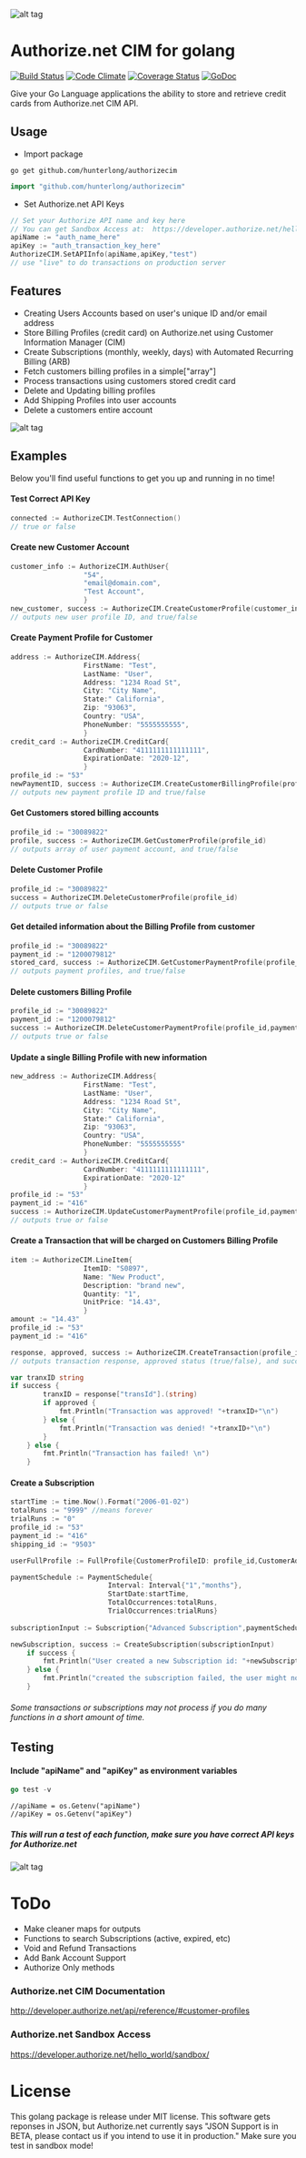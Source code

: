![alt tag](http://pichoster.net/images/2016/05/30/authcimyjIpi.jpg)

# Authorize.net CIM for golang
[![Build Status](https://travis-ci.org/Hunterlong/AuthorizeCIM.svg?branch=master)](https://travis-ci.org/Hunterlong/AuthorizeCIM)  [![Code Climate](https://codeclimate.com/github/Hunterlong/AuthorizeCIM/badges/gpa.svg)](https://codeclimate.com/github/Hunterlong/AuthorizeCIM)  [![Coverage Status](https://coveralls.io/repos/github/Hunterlong/AuthorizeCIM/badge.svg?branch=master)](https://coveralls.io/github/Hunterlong/AuthorizeCIM?branch=master)  [![GoDoc](https://godoc.org/github.com/Hunterlong/AuthorizeCIM?status.svg)](https://godoc.org/github.com/Hunterlong/AuthorizeCIM)

Give your Go Language applications the ability to store and retrieve credit cards from Authorize.net CIM API. 


## Usage

* Import package
```
go get github.com/hunterlong/authorizecim
```
```go
import "github.com/hunterlong/authorizecim"
```

* Set Authorize.net API Keys
```go
// Set your Authorize API name and key here
// You can get Sandbox Access at:  https://developer.authorize.net/hello_world/sandbox/
apiName := "auth_name_here"
apiKey := "auth_transaction_key_here"
AuthorizeCIM.SetAPIInfo(apiName,apiKey,"test")
// use "live" to do transactions on production server
```

## Features
* Creating Users Accounts based on user's unique ID and/or email address
* Store Billing Profiles (credit card) on Authorize.net using Customer Information Manager (CIM)
* Create Subscriptions (monthly, weekly, days) with Automated Recurring Billing (ARB)
* Fetch customers billing profiles in a simple["array"]
* Process transactions using customers stored credit card
* Delete and Updating billing profiles
* Add Shipping Profiles into user accounts
* Delete a customers entire account

![alt tag](http://pichoster.net/images/2016/05/30/githubbreakerJKAya.jpg)

## Examples
Below you'll find useful functions to get you up and running in no time!


#### Test Correct API Key
```go
connected := AuthorizeCIM.TestConnection()
// true or false
```


#### Create new Customer Account
```go
customer_info := AuthorizeCIM.AuthUser{
                  "54",
                  "email@domain.com",
                  "Test Account",
                  }
new_customer, success := AuthorizeCIM.CreateCustomerProfile(customer_info)
// outputs new user profile ID, and true/false
```

#### Create Payment Profile for Customer
```go
address := AuthorizeCIM.Address{
                  FirstName: "Test", 
                  LastName: "User", 
                  Address: "1234 Road St", 
                  City: "City Name", 
                  State:" California",
                  Zip: "93063", 
                  Country: "USA", 
                  PhoneNumber: "5555555555",
                  }
credit_card := AuthorizeCIM.CreditCard{
                  CardNumber: "4111111111111111", 
                  ExpirationDate: "2020-12",
                  }
profile_id := "53"
newPaymentID, success := AuthorizeCIM.CreateCustomerBillingProfile(profile_id, credit_card, address)
// outputs new payment profile ID and true/false
```

#### Get Customers stored billing accounts
```go
profile_id := "30089822"
profile, success := AuthorizeCIM.GetCustomerProfile(profile_id)
// outputs array of user payment account, and true/false
```

#### Delete Customer Profile
```go
profile_id := "30089822"
success = AuthorizeCIM.DeleteCustomerProfile(profile_id)
// outputs true or false
```

#### Get detailed information about the Billing Profile from customer
```go
profile_id := "30089822"
payment_id := "1200079812"
stored_card, success := AuthorizeCIM.GetCustomerPaymentProfile(profile_id,payment_id)
// outputs payment profiles, and true/false
```

#### Delete customers Billing Profile
```go
profile_id := "30089822"
payment_id := "1200079812"
success := AuthorizeCIM.DeleteCustomerPaymentProfile(profile_id,payment_id)
// outputs true or false
```

#### Update a single Billing Profile with new information
```go
new_address := AuthorizeCIM.Address{
                  FirstName: "Test", 
                  LastName: "User", 
                  Address: "1234 Road St", 
                  City: "City Name", 
                  State:" California",
                  Zip: "93063", 
                  Country: "USA", 
                  PhoneNumber: "5555555555"
                  }
credit_card := AuthorizeCIM.CreditCard{
                  CardNumber: "4111111111111111", 
                  ExpirationDate: "2020-12"
                  }
profile_id := "53"
payment_id := "416"
success := AuthorizeCIM.UpdateCustomerPaymentProfile(profile_id,payment_id,new_address,credit_card)
// outputs true or false
```

#### Create a Transaction that will be charged on Customers Billing Profile
```go
item := AuthorizeCIM.LineItem{
                  ItemID: "S0897", 
                  Name: "New Product", 
                  Description: "brand new", 
                  Quantity: "1", 
                  UnitPrice: "14.43",
                  }
amount := "14.43"
profile_id := "53"
payment_id := "416"

response, approved, success := AuthorizeCIM.CreateTransaction(profile_id, payment_id, item, amount)
// outputs transaction response, approved status (true/false), and success status (true/false)

var tranxID string
if success {
		tranxID = response["transId"].(string)
		if approved {
			fmt.Println("Transaction was approved! "+tranxID+"\n")
		} else {
			fmt.Println("Transaction was denied! "+tranxID+"\n")
		}
	} else {
		fmt.Println("Transaction has failed! \n")
	}
```

#### Create a Subscription
```go
startTime := time.Now().Format("2006-01-02")
totalRuns := "9999" //means forever
trialRuns := "0"
profile_id := "53"
payment_id := "416"
shipping_id := "9503"

userFullProfile := FullProfile{CustomerProfileID: profile_id,CustomerAddressID: shipping_id, CustomerPaymentProfileID: payment_id}

paymentSchedule := PaymentSchedule{
                        Interval: Interval{"1","months"}, 
                        StartDate:startTime, 
                        TotalOccurrences:totalRuns, 
                        TrialOccurrences:trialRuns}
                        
subscriptionInput := Subscription{"Advanced Subscription",paymentSchedule,"7.98","0.00",userFullProfile}

newSubscription, success := CreateSubscription(subscriptionInput)
	if success {
		fmt.Println("User created a new Subscription id: "+newSubscription+"\n")
	} else {
		fmt.Println("created the subscription failed, the user might not be fully inputed yet. \n")
	}
```
###### Some transactions or subscriptions may not process if you do many functions in a short amount of time.


## Testing 
#### Include "apiName" and "apiKey" as environment variables
```go
go test -v 
```
```
//apiName = os.Getenv("apiName")
//apiKey = os.Getenv("apiKey")
```
##### This will run a test of each function, make sure you have correct API keys for Authorize.net

![alt tag](http://pichoster.net/images/2016/05/30/githubbreakerJKAya.jpg)

# ToDo
* Make cleaner maps for outputs
* Functions to search Subscriptions (active, expired, etc)
* Void and Refund Transactions
* Add Bank Account Support
* Authorize Only methods

### Authorize.net CIM Documentation
http://developer.authorize.net/api/reference/#customer-profiles

### Authorize.net Sandbox Access
https://developer.authorize.net/hello_world/sandbox/

# License
This golang package is release under MIT license. This software gets reponses in JSON, but Authorize.net currently says "JSON Support is in BETA, please contact us if you intend to use it in production." Make sure you test in sandbox mode!
